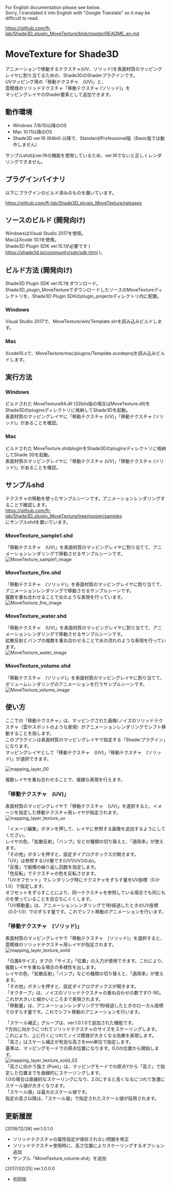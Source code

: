 For English documentation please see below.  
Sorry, I translated it into English with "Google Translate" so it may be difficult to read.  

https://github.com/ft-lab/Shade3D_plugin_MoveTexture/blob/master/README_en.md

# MoveTexture for Shade3D
アニメーションで移動するテクスチャ(UV、ソリッド)を表面材質のマッピングレイヤに割り当てるための、Shade3DのShaderプラグインです。  
UVマッピング用の「移動テクスチャ　(UV)」と、  
雲模様のソリッドテクスチャ「移動テクスチャ (ソリッド)」を  
マッピングレイヤのShader要素として追加できます。  

## 動作環境

* Windows 7/8/10以降のOS
* Mac 10.11以降のOS
* Shade3D ver.16 (64bit) 以降で、Standard/Professional版（Basic版では動作しません）

サンプルshdはver.16の機能を使用しているため、ver.16でないと正しくレンダリングできません。

## プラグインバイナリ
以下にプラグインのビルド済みのものを置いています。  

https://github.com/ft-lab/Shade3D_plugin_MoveTexture/releases

## ソースのビルド (開発向け)
WindowsはVisual Studio 2017を使用。  
MacはXcode 10.1を使用。  
Shade3D Plugin SDK ver.15.1が必要です ( https://shade3d.jp/community/sdn/sdk.html )。  

## ビルド方法 (開発向け)

Shade3D Plugin SDK ver.15.1をダウンロード。  
Shade3D_plugin_MoveTextureでダウンロードしたソースのMoveTextureディレクトリを、Shade3D Plugin SDKのplugin_projectsディレクトリ内に配置。  

### Windows

Visual Studio 2017で、MoveTexture/win/Template.slnを読み込みビルドします。  

### Mac

Xcode10.xで、MoveTexture/mac/plugins/Template.xcodeprojを読み込みビルドします。  

## 実行方法

### Windows

ビルドされた MoveTexture64.dll (32bits版の場合はMoveTexture.dll)をShade3Dのpluginsディレクトリに格納してShade3Dを起動。  
表面材質のマッピングレイヤに「移動テクスチャ (UV)」「移動テクスチャ (ソリッド)」があることを確認。  

### Mac

ビルドされた MoveTexture.shdpluginをShade3Dのpluginsディレクトリに格納してShade 3Dを起動。  
表面材質のマッピングレイヤに「移動テクスチャ (UV)」「移動テクスチャ (ソリッド)」があることを確認。  

## サンプルshd

テクスチャの移動を使ったサンプルシーンです。アニメーションレンダリングすることで確認します。    
https://github.com/ft-lab/Shade3D_plugin_MoveTexture/tree/master/samples  
にサンプルshdを置いています。  

### MoveTexture_sample1.shd
「移動テクスチャ　(UV)」を表面材質のマッピングレイヤに割り当てて、アニメーションレンダリングで移動させるサンプルシーンです。    
![MoveTexture_sample1_image](./wiki_images/MoveTexture_sample1_image.jpg)    

### MoveTexture_fire.shd
「移動テクスチャ　(ソリッド)」を表面材質のマッピングレイヤに割り当てて、アニメーションレンダリングで移動させるサンプルシーンです。  
複数を重ね合わせることで炎のような表現を行っています。  
![MoveTexture_fire_image](./wiki_images/MoveTexture_fire_image.jpg)    

### MoveTexture_water.shd
「移動テクスチャ　(UV)」を表面材質のマッピングレイヤに割り当てて、アニメーションレンダリングで移動させるサンプルシーンです。  
拡散反射とバンプの複数を重ね合わせることで水の流れのような表現を行っています。  
![MoveTexture_water_image](./wiki_images/MoveTexture_water_image.jpg)    

### MoveTexture_volume.shd
「移動テクスチャ　(ソリッド)」を表面材質のマッピングレイヤに割り当てて、ボリュームレンダリングのアニメーションを行うサンプルシーンです。    
![MoveTexture_volume_image](./wiki_images/MoveTexture_volume_image.jpg)    

## 使い方

ここでの「移動テクスチャ」は、マッピングされた画像/ノイズのソリッドテクスチャ（雲やスポットのような表現）がアニメーションレンダリングでシフト移動することを指します。  
このプラグインは表面材質のマッピングレイヤで指定する「Shaderプラグイン」になります。  
マッピングレイヤとして「移動テクスチャ　(UV)」「移動テクスチャ　(ソリッド)」が選択できます。　　

![mapping_layer_00](./wiki_images/mapping_layer_00.png)    

複数レイヤを重ね合わせることで、複雑な表現を行えます。　　

### 「移動テクスチャ　(UV)」
表面材質のマッピングレイヤで「移動テクスチャ　(UV)」を選択すると、イメージを指定した移動テクスチャ用レイヤが指定されます。　　
![mapping_layer_texture_uv](./wiki_images/mapping_layer_texture_uv.png)    

「イメージ編集」ボタンを押して、レイヤに参照する画像を追加するようにしてください。  
レイヤの色、「拡散反射」「バンプ」などの種類の切り替えと、「適用率」が使えます。  
「その他」ボタンを押すと、設定ダイアログボックスが開きます。  
「UV」は参照するUV層です(UV1/UV2のみ)。  
「反復」で縦横の繰り返し回数を指定します。  
「色反転」でテクスチャの色を反転させます。  
「UVオフセット」でレンダリング時にテクスチャをずらす量をUV座標（0.0-1.0）で指定します。  
オフセットをずらすことにより、同一テクスチャを参照している場合でも同じものを使っていることを目立ちにくくします。  
「UV移動量」は、アニメーションレンダリングで1秒経過したときのUV座標（0.0-1.0）でのずらす量です。これでシフト移動のアニメーションを行います。  

### 「移動テクスチャ　(ソリッド)」
表面材質のマッピングレイヤで「移動テクスチャ　(ソリッド)」を選択すると、雲模様のソリッドテクスチャ用レイヤが指定されます。　　
![mapping_layer_texture_solid](./wiki_images/mapping_layer_texture_solid.png)    

「位置&サイズ」タブの「サイズ」「位置」の入力が使用できます。これにより、複数レイヤを重ねる場合の多様性を出します。  
レイヤの色、「拡散反射」「バンプ」などの種類の切り替えと、「適用率」が使えます。  
「その他」ボタンを押すと、設定ダイアログボックスが開きます。  
「オクターブ」は、ノイズのソリッドテクスチャの重ね合わせの数です(1-16)。これが大きいと細かいところまで表現されます。  
「移動量」は、アニメーションレンダリングで1秒経過したときのローカル座標でのずらす量です。これでシフト移動のアニメーションを行います。    

「スケール補正」グループは、ver.1.0.1.0で追加された機能です。    
Y方向に向かうにつれてソリッドテクスチャのサイズをスケーリングします。    
これにより、上に行くにつれてノイズ模様が大きくなる効果を表現します。   
「高さ」はスケール補正が有効な高さをmm単位で指定します。    
基準は、マッピングモードでの原点位置になります。0.0の位置から開始します。    
![mapping_layer_texture_solid_02](./wiki_images/mapping_layer_texture_solid_02.png)    
「高さに向かう強さ (Pow)」は、マッピングモードでの原点Yから「高さ」で指定した位置までを曲線的にスケーリングします。    
1.0の場合は直線的なスケーリングになり、2.0にすると高くなるにつれて急激にスケール値が大きくなります。    
「スケール値」は最大のスケール値です。    
指定の高さ以降は、「スケール値」で指定されたスケール値が採用されます。    

## 更新履歴

[2018/12/28]  ver.1.0.1.0  
* ソリッドテクスチャの属性指定が保存されない問題を修正    
* ソリッドテクスチャ使用時に、高さ位置によりスケーリングするオプション追加    
* サンプル「MoveTexture_volume.shd」を追加

[2017/02/25]  ver.1.0.0.0  
* 初回版
